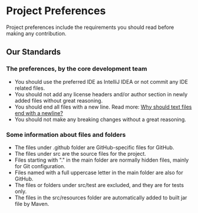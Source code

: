 # Project Preferences

Project preferences include the requirements you should read before making any contribution.

## Our Standards

### The preferences, by the core development team

- You should use the preferred IDE as IntelliJ IDEA or not commit any IDE related files.
- You should not add any license headers and/or author section in newly added files without great reasoning.
- You should end all files with a new line. Read
  more: <a href="https://stackoverflow.com/questions/729692/why-should-text-files-end-with-a-newline">Why should text
  files end with a newline?</a>
- You should not make any breaking changes without a great reasoning.

### Some information about files and folders

- The files under .github folder are GitHub-specific files for GitHub.
- The files under src are the source files for the project.
- Files starting with "." in the main folder are normally hidden files, mainly for Git configuration.
- Files named with a full uppercase letter in the main folder are also for GitHub.
- The files or folders under src/test are excluded, and they are for tests only.
- The files in the src/resources folder are automatically added to built jar file by Maven.
